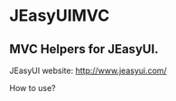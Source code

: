 JEasyUIMVC
==========
MVC Helpers for JEasyUI.
----------
JEasyUI website: http://www.jeasyui.com/

How to use?
